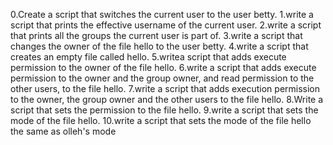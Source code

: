 0.Create a script that switches the current user to the user betty.
1.write a script that prints the effective username of the current user.
2.write a script that prints all the groups the current user is part of.
3.write a script that changes the owner of the file hello to the user betty.
4.write a script that creates an empty file called hello.
5.writea script that adds execute permission to the owner of the file hello.
6.write a script that adds execute permission to the owner and the group owner, and read permission to the other users, to the file hello.
7.write a script that adds execution permission to the owner, the group owner and the other users to the file hello.
8.Write a script that sets the permission to the file hello.
9.write a script that sets the mode of the file hello.
10.write a script that sets the mode of the file hello the same as olleh's mode
